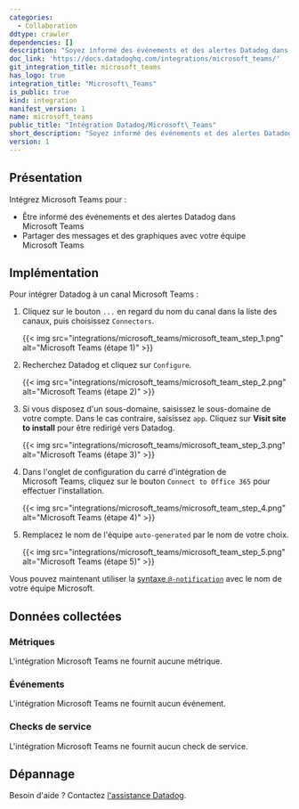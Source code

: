 ```yaml
---
categories:
  - Collaboration
ddtype: crawler
dependencies: []
description: "Soyez informé des événements et des alertes Datadog dans Microsoft\_Teams."
doc_link: 'https://docs.datadoghq.com/integrations/microsoft_teams/'
git_integration_title: microsoft_teams
has_logo: true
integration_title: "Microsoft\_Teams"
is_public: true
kind: integration
manifest_version: 1
name: microsoft_teams
public_title: "Intégration Datadog/Microsoft\_Teams"
short_description: "Soyez informé des événements et des alertes Datadog dans Microsoft\_Teams."
version: 1
---
```

## Présentation

Intégrez Microsoft Teams pour :

* Être informé des événements et des alertes Datadog dans Microsoft Teams
* Partager des messages et des graphiques avec votre équipe Microsoft Teams

## Implémentation
Pour intégrer Datadog à un canal Microsoft Teams :

1. Cliquez sur le bouton `...` en regard du nom du canal dans la liste des canaux, puis choisissez `Connectors`.

    {{< img src="integrations/microsoft_teams/microsoft_team_step_1.png" alt="Microsoft Teams (étape 1)" >}}

2. Recherchez Datadog et cliquez sur `Configure`.

    {{< img src="integrations/microsoft_teams/microsoft_team_step_2.png" alt="Microsoft Teams (étape 2)" >}}

3. Si vous disposez d'un sous-domaine, saisissez le sous-domaine de votre compte. Dans le cas contraire, saisissez `app`. Cliquez sur **Visit site to install** pour être redirigé vers Datadog.

    {{< img src="integrations/microsoft_teams/microsoft_team_step_3.png" alt="Microsoft Teams (étape 3)" >}}

4. Dans l'onglet de configuration du carré d'intégration de Microsoft Teams, cliquez sur le bouton `Connect to Office 365` pour effectuer l'installation.

    {{< img src="integrations/microsoft_teams/microsoft_team_step_4.png" alt="Microsoft Teams (étape 4)" >}}

5. Remplacez le nom de l'équipe `auto-generated` par le nom de votre choix.

    {{< img src="integrations/microsoft_teams/microsoft_team_step_5.png" alt="Microsoft Teams (étape 5)" >}}

Vous pouvez maintenant utiliser la [syntaxe `@-notification`][1] avec le nom de votre équipe Microsoft.

## Données collectées
### Métriques

L'intégration Microsoft Teams ne fournit aucune métrique.

### Événements

L'intégration Microsoft Teams ne fournit aucun événement.

### Checks de service
L'intégration Microsoft Teams ne fournit aucun check de service.

## Dépannage
Besoin d'aide ? Contactez [l'assistance Datadog][2].

[1]: https://docs.datadoghq.com/fr/monitors/notifications/#notification
[2]: https://docs.datadoghq.com/fr/help


